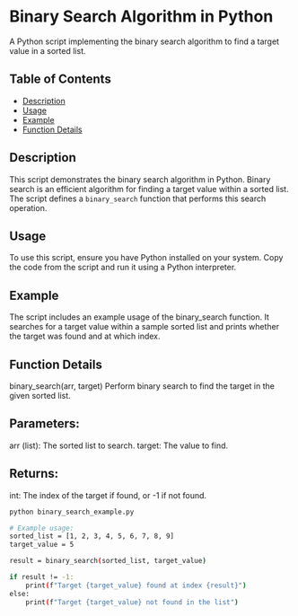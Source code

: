 # Binary Search Algorithm in Python

A Python script implementing the binary search algorithm to find a target value in a sorted list.

## Table of Contents

- [Description](#description)
- [Usage](#usage)
- [Example](#example)
- [Function Details](#function-details)

## Description

This script demonstrates the binary search algorithm in Python. Binary search is an efficient algorithm for finding a target value within a sorted list. The script defines a `binary_search` function that performs this search operation.

## Usage

To use this script, ensure you have Python installed on your system. Copy the code from the script and run it using a Python interpreter.


## Example

The script includes an example usage of the binary_search function. It searches for a target value within a sample sorted list and prints whether the target was found and at which index.

## Function Details

binary_search(arr, target)
Perform binary search to find the target in the given sorted list.

## Parameters:

arr (list): The sorted list to search.
target: The value to find.

## Returns:

int: The index of the target if found, or -1 if not found.

```bash
python binary_search_example.py

# Example usage:
sorted_list = [1, 2, 3, 4, 5, 6, 7, 8, 9]
target_value = 5

result = binary_search(sorted_list, target_value)

if result != -1:
    print(f"Target {target_value} found at index {result}")
else:
    print(f"Target {target_value} not found in the list")

